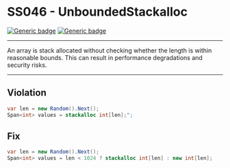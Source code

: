 # SS046 - UnboundedStackalloc

[![Generic badge](https://img.shields.io/badge/Severity-Warning-yellow.svg)](https://shields.io/) [![Generic badge](https://img.shields.io/badge/CodeFix-Yes-green.svg)](https://shields.io/)

---

An array is stack allocated without checking whether the length is within reasonable bounds. This can result in performance degradations and security risks.

---

## Violation
```cs
var len = new Random().Next();
Span<int> values = stackalloc int[len];";
```

## Fix
```cs
var len = new Random().Next();
Span<int> values = len < 1024 ? stackalloc int[len] : new int[len];
```